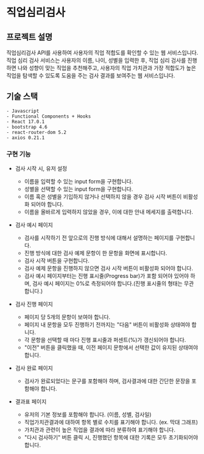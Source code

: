 # 직업심리검사

## 프로젝트 설명

직업심리검사 API를 사용하여 사용자의 직업 적합도를 확인할 수 있는 웹 서비스입니다.
직업 심리 검사 서비스는 사용자의 이름, 나이, 성별을 입력한 후, 직업 심리 검사를 진행하면 나와 성향이 맞는 직업을 추천해주고, 사용자의 직업 가치관과 가장 적합도가 높은 직업을 탐색할 수 있도록 도움을 주는 검사 결과를 보여주는 웹 서비스입니다.

## 기술 스택

```
- Javascript
- Functional Components + Hooks
- React 17.0.1
- bootstrap 4.6
- react-router-dom 5.2
- axios 0.21.1
```

### 구현 기능

+ 검사 시작 시, 유저 설정
  + 이름을 입력할 수 있는 input form을 구현합니다.
  + 성별을 선택할 수 있는 input form을 구현합니다.
  + 이름 혹은 성별을 기입하지 않거나 선택하지 않을 경우 검사 시작 버튼이 비활성화 되어야 합니다.
  + 이름을 올바르게 입력하지 않았을 경우, 이에 대한 안내 메세지를 출력합니다.


+ 검사 예시 페이지
  - 검사를 시작하기 전 앞으로의 진행 방식에 대해서 설명하는 페이지를 구현합니다.
  - 진행 방식에 대한 검사 예제 문항이 한 문항을 화면에 표시합니다.
  - 검사 시작 버튼을 구현합니다. 
  - 검사 예제 문항을 진행하지 않으면 검사 시작 버튼이 비활성화 되어야 합니다.
  - 검사 예시 페이지부터는 진행 표시줄(Progress bar)가 포함 되어야 있어야 하며, 검사 예시 페이지는 0%로 측정되어야 합니다.(진행 표시줄의 형태는 무관합니다.)

+ 검사 진행 페이지
  - 페이지 당 5개의 문항이 보여야 합니다.
  - 페이지 내 문항을 모두 진행하기 전까지는 "다음" 버튼이 비활성화 상태여야 합니다.
  - 각 문항을 선택할 때 마다 진행 표시줄과 퍼센트(%)가 갱신되어야 합니다.
  - "이전" 버튼을 클릭했을 때, 이전 페이지 문항에서 선택한 값이 유지된 상태여야 합니다.
  
+ 검사 완료 페이지
  + 검사가 완료되었다는 문구를 포함해야 하며, 검사결과에 대한 간단한 문장을 포함해야 합니다.

+ 결과표 페이지
  + 유저의 기본 정보를 포함해야 합니다. (이름, 성별, 검사일)
  - 직업가치관결과에 대하여 항목 별로 수치를 표기해야 합니다. (ex. 막대 그래프)
  - 가치관과 관련이 높은 직업을 결과에 따라 분류하여 표기해야 합니다.
  - "다시 검사하기" 버튼 클릭 시, 진행했던 항목에 대한 기록은 모두 초기화되어야 합니다.



